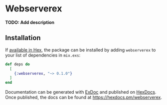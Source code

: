 # Webserverex

**TODO: Add description**

## Installation

If [available in Hex](https://hex.pm/docs/publish), the package can be installed
by adding `webserverex` to your list of dependencies in `mix.exs`:

```elixir
def deps do
  [
    {:webserverex, "~> 0.1.0"}
  ]
end
```

Documentation can be generated with [ExDoc](https://github.com/elixir-lang/ex_doc)
and published on [HexDocs](https://hexdocs.pm). Once published, the docs can
be found at <https://hexdocs.pm/webserverex>.

